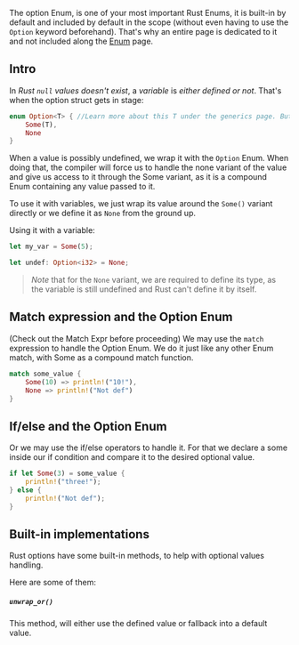 The option Enum, is one of your most important Rust Enums, it is built-in by default and included by default in the scope (without even having to use the ``Option`` keyword beforehand). That's why an entire page is dedicated to it and not included along the [Enum](../Data/Enums) page. 

## Intro
In _Rust ``null`` values doesn't exist_, a _variable_ is _either defined or not_. That's when the option struct gets in stage:

```rust
enum Option<T> { //Learn more about this T under the generics page. But for the time being, think of it as a value with ANY type.
	Some(T), 
	None
}
```

When a value is possibly undefined, we wrap it with the ``Option`` Enum. When doing that, the compiler will force us to handle the none variant of the value and give us access to it through the Some variant, as it is a compound Enum containing any value passed to it.   

To use it with variables, we just wrap its value around the ``Some()`` variant directly or we define it as ``None`` from the ground up.

Using it with a variable:
```rust
let my_var = Some(5);

let undef: Option<i32> = None;
```

> _Note_ that for the ``None`` variant, we are required to define its type, as the variable is still undefined and Rust can't define it by itself.

## Match expression and the Option Enum
(Check out the Match Expr before proceeding) 
We may use the ``match`` expression to handle the Option Enum. We do it just like any other Enum match, with Some as a compound match function. 

```rust
match some_value {
	Some(10) => println!("10!"),
	None => println!("Not def")
}
```

## If/else and the Option Enum
Or we may use the if/else operators to handle it. For that we declare a some inside our if condition and compare it to the desired optional value.

```rust
if let Some(3) = some_value {
	println!("three!");
} else {
	println!("Not def");
}
```


## Built-in implementations
Rust options have some built-in methods, to help with optional values handling. 

Here are some of them:
##### ``unwrap_or()``  
This method, will either use the defined value or fallback into a default value. 

